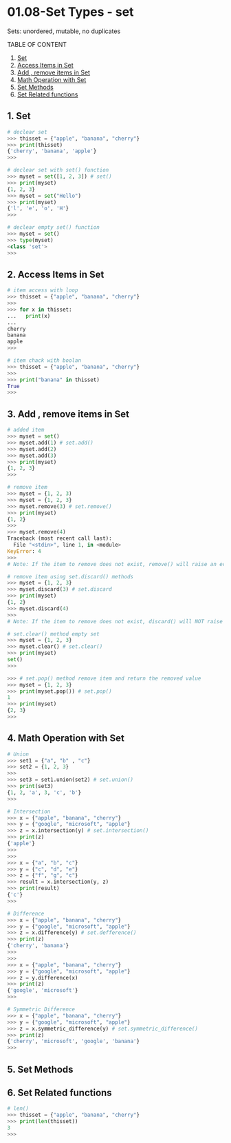 # 01.08-Set Types - set

Sets: unordered, mutable, no duplicates

TABLE OF CONTENT

1. [Set](#1-set)
1. [Access Items in Set](#2-access-items-in-set)
1. [Add , remove items in Set](#3-add--remove-items-in-set)
1. [Math Operation with Set](#4-math-operation-with-set)
1. [Set Methods](#5-set-methods)
1. [Set Related functions](#6-set-related-functions)

## 1. Set

```py
# declear set
>>> thisset = {"apple", "banana", "cherry"}
>>> print(thisset)
{'cherry', 'banana', 'apple'}
>>>
```

```py
# declear set with set() function
>>> myset = set([1, 2, 3]) # set()
>>> print(myset)
{1, 2, 3}
>>> myset = set("Hello")
>>> print(myset)
{'l', 'e', 'o', 'H'}
>>> 
```

```py
# declear empty set() function
>>> myset = set()
>>> type(myset)
<class 'set'>
>>> 
```

## 2. Access Items in Set

```py
# item access with loop
>>> thisset = {"apple", "banana", "cherry"}
>>> 
>>> for x in thisset:
...   print(x)
... 
cherry
banana
apple
>>>
```

```py
# item chack with boolan 
>>> thisset = {"apple", "banana", "cherry"}
>>> 
>>> print("banana" in thisset)
True
>>>
```

## 3. Add , remove items in Set

```py
# added item
>>> myset = set()
>>> myset.add(1) # set.add()
>>> myset.add(2)
>>> myset.add(3)
>>> print(myset)
{1, 2, 3}
>>>
```

```py
# remove item
>>> myset = {1, 2, 3)
>>> myset = {1, 2, 3}
>>> myset.remove(3) # set.remove()
>>> print(myset)
{1, 2}
>>>
>>> myset.remove(4)
Traceback (most recent call last):
  File "<stdin>", line 1, in <module>
KeyError: 4
>>>
# Note: If the item to remove does not exist, remove() will raise an error.
```

```py
# remove item using set.discard() methods
>>> myset = {1, 2, 3}
>>> myset.discard(3) # set.discard
>>> print(myset)
{1, 2}
>>> myset.discard(4)
>>>
# Note: If the item to remove does not exist, discard() will NOT raise an error.
```

```py
# set.clear() method empty set
>>> myset = {1, 2, 3}
>>> myset.clear() # set.clear()
>>> print(myset)
set()
>>> 
```

```py
>>> # set.pop() method remove item and return the removed value
>>> myset = {1, 2, 3}
>>> print(myset.pop()) # set.pop()
1
>>> print(myset)
{2, 3}
>>> 
```

## 4. Math Operation with Set

```py
# Union
>>> set1 = {"a", "b" , "c"}
>>> set2 = {1, 2, 3}
>>> 
>>> set3 = set1.union(set2) # set.union()
>>> print(set3)
{1, 2, 'a', 3, 'c', 'b'}
>>> 
```

```py
# Intersection
>>> x = {"apple", "banana", "cherry"}
>>> y = {"google", "microsoft", "apple"}
>>> z = x.intersection(y) # set.intersection()
>>> print(z)
{'apple'}
>>> 
>>>
>>> x = {"a", "b", "c"}
>>> y = {"c", "d", "e"}
>>> z = {"f", "g", "c"}
>>> result = x.intersection(y, z) 
>>> print(result)
{'c'}
>>>
```

```py
# Difference
>>> x = {"apple", "banana", "cherry"}
>>> y = {"google", "microsoft", "apple"}
>>> z = x.difference(y) # set.defference()
>>> print(z)
{'cherry', 'banana'}
>>> 
>>>
>>> x = {"apple", "banana", "cherry"}
>>> y = {"google", "microsoft", "apple"}
>>> z = y.difference(x) 
>>> print(z)
{'google', 'microsoft'}
>>> 
```

```py
# Symmetric Difference
>>> x = {"apple", "banana", "cherry"}
>>> y = {"google", "microsoft", "apple"}
>>> z = x.symmetric_difference(y) # set.symmetric_difference()
>>> print(z)
{'cherry', 'microsoft', 'google', 'banana'}
>>> 
```

## 5. Set Methods

## 6. Set Related functions

```py
# len()
>>> thisset = {"apple", "banana", "cherry"}
>>> print(len(thisset))
3
>>> 
```
